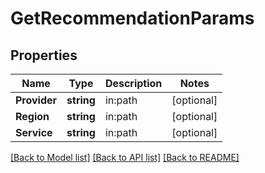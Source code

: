 # GetRecommendationParams

## Properties

Name | Type | Description | Notes
------------ | ------------- | ------------- | -------------
**Provider** | **string** | in:path | [optional] 
**Region** | **string** | in:path | [optional] 
**Service** | **string** | in:path | [optional] 

[[Back to Model list]](../README.md#documentation-for-models) [[Back to API list]](../README.md#documentation-for-api-endpoints) [[Back to README]](../README.md)


